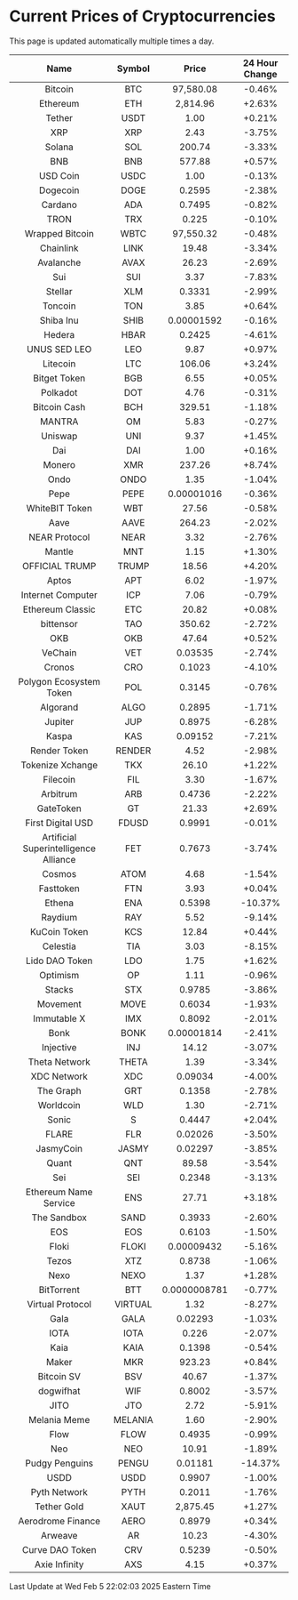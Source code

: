 # Current Prices of Cryptocurrencies
This page is updated automatically multiple times a day.

| Name | Symbol | Price | 24 Hour Change |
| :---: |:---:| :---: | :---: |
| Bitcoin | BTC | 97,580.08 | -0.46% |
| Ethereum | ETH | 2,814.96 | +2.63% |
| Tether | USDT | 1.00 | +0.21% |
| XRP | XRP | 2.43 | -3.75% |
| Solana | SOL | 200.74 | -3.33% |
| BNB | BNB | 577.88 | +0.57% |
| USD Coin | USDC | 1.00 | -0.13% |
| Dogecoin | DOGE | 0.2595 | -2.38% |
| Cardano | ADA | 0.7495 | -0.82% |
| TRON | TRX | 0.225 | -0.10% |
| Wrapped Bitcoin | WBTC | 97,550.32 | -0.48% |
| Chainlink | LINK | 19.48 | -3.34% |
| Avalanche | AVAX | 26.23 | -2.69% |
| Sui | SUI | 3.37 | -7.83% |
| Stellar | XLM | 0.3331 | -2.99% |
| Toncoin | TON | 3.85 | +0.64% |
| Shiba Inu | SHIB | 0.00001592 | -0.16% |
| Hedera | HBAR | 0.2425 | -4.61% |
| UNUS SED LEO | LEO | 9.87 | +0.97% |
| Litecoin | LTC | 106.06 | +3.24% |
| Bitget Token | BGB | 6.55 | +0.05% |
| Polkadot | DOT | 4.76 | -0.31% |
| Bitcoin Cash | BCH | 329.51 | -1.18% |
| MANTRA | OM | 5.83 | -0.27% |
| Uniswap | UNI | 9.37 | +1.45% |
| Dai | DAI | 1.00 | +0.16% |
| Monero | XMR | 237.26 | +8.74% |
| Ondo | ONDO | 1.35 | -1.04% |
| Pepe | PEPE | 0.00001016 | -0.36% |
| WhiteBIT Token | WBT | 27.56 | -0.58% |
| Aave | AAVE | 264.23 | -2.02% |
| NEAR Protocol | NEAR | 3.32 | -2.76% |
| Mantle | MNT | 1.15 | +1.30% |
| OFFICIAL TRUMP | TRUMP | 18.56 | +4.20% |
| Aptos | APT | 6.02 | -1.97% |
| Internet Computer | ICP | 7.06 | -0.79% |
| Ethereum Classic | ETC | 20.82 | +0.08% |
| bittensor | TAO | 350.62 | -2.72% |
| OKB | OKB | 47.64 | +0.52% |
| VeChain | VET | 0.03535 | -2.74% |
| Cronos | CRO | 0.1023 | -4.10% |
| Polygon Ecosystem Token | POL | 0.3145 | -0.76% |
| Algorand | ALGO | 0.2895 | -1.71% |
| Jupiter | JUP | 0.8975 | -6.28% |
| Kaspa | KAS | 0.09152 | -7.21% |
| Render Token | RENDER | 4.52 | -2.98% |
| Tokenize Xchange | TKX | 26.10 | +1.22% |
| Filecoin | FIL | 3.30 | -1.67% |
| Arbitrum | ARB | 0.4736 | -2.22% |
| GateToken | GT | 21.33 | +2.69% |
| First Digital USD | FDUSD | 0.9991 | -0.01% |
| Artificial Superintelligence Alliance | FET | 0.7673 | -3.74% |
| Cosmos | ATOM | 4.68 | -1.54% |
| Fasttoken | FTN | 3.93 | +0.04% |
| Ethena | ENA | 0.5398 | -10.37% |
| Raydium | RAY | 5.52 | -9.14% |
| KuCoin Token | KCS | 12.84 | +0.44% |
| Celestia | TIA | 3.03 | -8.15% |
| Lido DAO Token | LDO | 1.75 | +1.62% |
| Optimism | OP | 1.11 | -0.96% |
| Stacks | STX | 0.9785 | -3.86% |
| Movement | MOVE | 0.6034 | -1.93% |
| Immutable X | IMX | 0.8092 | -2.01% |
| Bonk | BONK | 0.00001814 | -2.41% |
| Injective | INJ | 14.12 | -3.07% |
| Theta Network | THETA | 1.39 | -3.34% |
| XDC Network | XDC | 0.09034 | -4.00% |
| The Graph | GRT | 0.1358 | -2.78% |
| Worldcoin | WLD | 1.30 | -2.71% |
| Sonic | S | 0.4447 | +2.04% |
| FLARE | FLR | 0.02026 | -3.50% |
| JasmyCoin | JASMY | 0.02297 | -3.85% |
| Quant | QNT | 89.58 | -3.54% |
| Sei | SEI | 0.2348 | -3.13% |
| Ethereum Name Service | ENS | 27.71 | +3.18% |
| The Sandbox | SAND | 0.3933 | -2.60% |
| EOS | EOS | 0.6103 | -1.50% |
| Floki | FLOKI | 0.00009432 | -5.16% |
| Tezos | XTZ | 0.8738 | -1.06% |
| Nexo | NEXO | 1.37 | +1.28% |
| BitTorrent | BTT | 0.0000008781 | -0.77% |
| Virtual Protocol | VIRTUAL | 1.32 | -8.27% |
| Gala | GALA | 0.02293 | -1.03% |
| IOTA | IOTA | 0.226 | -2.07% |
| Kaia | KAIA | 0.1398 | -0.54% |
| Maker | MKR | 923.23 | +0.84% |
| Bitcoin SV | BSV | 40.67 | -1.37% |
| dogwifhat | WIF | 0.8002 | -3.57% |
| JITO | JTO | 2.72 | -5.91% |
| Melania Meme | MELANIA | 1.60 | -2.90% |
| Flow | FLOW | 0.4935 | -0.99% |
| Neo | NEO | 10.91 | -1.89% |
| Pudgy Penguins | PENGU | 0.01181 | -14.37% |
| USDD | USDD | 0.9907 | -1.00% |
| Pyth Network | PYTH | 0.2011 | -1.76% |
| Tether Gold | XAUT | 2,875.45 | +1.27% |
| Aerodrome Finance | AERO | 0.8979 | +0.34% |
| Arweave | AR | 10.23 | -4.30% |
| Curve DAO Token | CRV | 0.5239 | -0.50% |
| Axie Infinity | AXS | 4.15 | +0.37% |

Last Update at Wed Feb  5 22:02:03 2025 Eastern Time